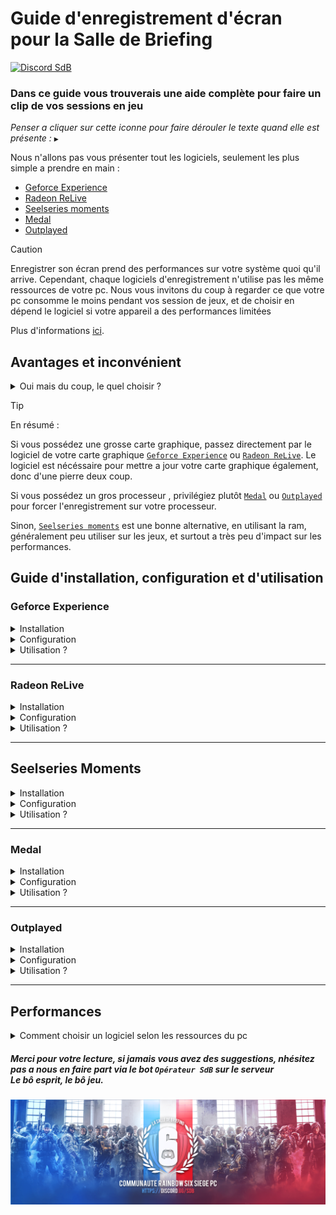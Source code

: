 # Guide d'enregistrement d'écran pour la Salle de Briefing
[![Discord SdB](https://img.shields.io/discord/258541615017099264.svg?label=Discord&logo=Discord&colorB=7289da&style=for-the-badge)](https://discord.gg/sdb)

### Dans ce guide vous trouverais une aide complète pour faire un clip de vos sessions en jeu
*Penser a cliquer sur cette iconne pour faire dérouler le texte quand elle est présente : `▶`*

Nous n'allons pas vous présenter tout les logiciels, seulement les plus simple a prendre en main :

- [Geforce Experience](https://www.nvidia.com/fr-fr/geforce/geforce-experience/)
- [Radeon ReLive](https://www.amd.com/fr/support/kb/faq/relive-install)
- [Seelseries moments](https://fr.steelseries.com/gg/moments)
- [Medal](https://medal.tv/fr)
- [Outplayed](https://go.overwolf.com/outplayed/)

> [!CAUTION]
> Enregistrer son écran prend des performances sur votre système quoi qu'il arrive. Cependant, chaque logiciels d'enregistrement n'utilise pas les même ressources de votre pc.
> Nous vous invitons du coup à regarder ce que votre pc consomme le moins pendant vos session de jeux, et de choisir en dépend le logiciel si votre appareil a des performances limitées
> 
> Plus d'informations [ici](#performances).

## Avantages et inconvénient
<details>
	<summary>Oui mais du coup, le quel choisir ?</summary>

  - Geforce Experience :
	```
	🟢 En une touche enregistre les X dernières minutes
	🟢 Capture en qualitée élevée
	🟢 Permet de stream et de mettre en ligne ses vidéo sur youtube facilement
	🔻 Les pc portable sont obliger d'être en jeux pour enregistrer
	🔻 Limité uniquement aux carte graphique Nvidia
	🔻 Prend les performances sur la carte graphique
	```

- Radeon ReLive (WIP ⚠):
	```
	🔻 Limité uniquement aux carte graphique Amd
	🔻 Prend les performances sur la carte graphique
	```

- Seelseries moments :
	```
	🟢 En une touche enregistre les X dernières minutes
	🟢 Capture en qualitée élevée
	🟢 Permet  de mettre en ligne ses vidéo sur youtube (et autre) facilement
	🟢 Peux compresser la vidéo pour la partager sur discord sans nitro (ou avec)
	🔻 Prend les performances sur la mémoire
	```

- Medal:
	```
	🟢 En une touche enregistre les X dernières minutes
	🟢 Capture en qualitée élevée
	🟢 En un click fournis un lien pour voir le clip en ligne
	🔻 Possède des pubs
	🔻 Prend les performances sur le processeur ou sur la carte graphique (au choix)
	```

- Outplayed:
	```
	🟢 En une touche enregistre les X dernières minutes
	🟢 Capture en qualitée élevée
	🟢 En un click fournis un lien pour voir le clip en ligne
	🔻 Possède des pubs
	🔻 S'installe uniquement avec Overwolf, donc un logiciel en plus qui tourne sur le pc
	🔻 Prend les performances sur le processeur ou sur la carte graphique (au choix)
	```
</details>

> [!TIP]
> En résumé :
> 
> Si vous possédez une grosse carte graphique, passez directement par le logiciel de votre carte graphique [`Geforce Experience`](#geforce-experience) ou [`Radeon ReLive`](#radeon-relive). Le logiciel est nécéssaire pour mettre a jour votre carte graphique également, donc d'une pierre deux coup.
>
> Si vous possédez un gros processeur , privilégiez plutôt [`Medal`](#medal) ou [`Outplayed`](#outplayed) pour forcer l'enregistrement sur votre processeur.
>
> Sinon, [`Seelseries moments`](#seelseries-moments) est une bonne alternative, en utilisant la ram, généralement peu utiliser sur les jeux, et surtout a très peu d'impact sur les performances.

## Guide d'installation, configuration et d'utilisation

### Geforce Experience
<details>
  <summary>Installation</summary>
  	<ul>
		<li>
  			Pour commencer télécharger l'installeur <a target="_blank" href="https://www.nvidia.com/fr-fr/geforce/geforce-experience/">ici.</a>
			<br>
			(<code>https://www.nvidia.com/fr-fr/geforce/geforce-experience/</code>)
		</li>
    	<li>
			Une fois installé et connecté à GeForce Experience, vous pouvez activer la superposition en jeu si ce n'est pas déjà fait :
      		<br>
      		<img src="https://i.imgur.com/tOXaiWt.png" alt="Superposition en jeu">
			<br>
			<blockquote style="font-style: italic;">par ailleurs dans la section <code>pilotes</code>vous pouvez mettre a jour votre carte graphique Nvidia.</blockquote>
    	</li>
		<li>
			Vous pouvez faire <code>Alt+z</code> pour ouvrir l'interface, vous aurez donc plusieurs options disponible : "Replay instantané", "Enregistrement", "Diffusion en direct".
			<br>
			Celui qui est intéréssant est le "Replay instantané" il permet d'enregistrer tout le long de votre session de jeu, mais de sauvgarder sur l'ordianteur seulement la portion que l'on désire.
		</li>
  	</ul>
</details>
<details>
  <summary>Configuration</summary>
</details>
<details>
  <summary>Utilisation ?</summary>
</details>

***

### Radeon ReLive
<details>
  <summary>Installation</summary>
</details>
<details>
  <summary>Configuration</summary>
</details>
<details>
  <summary>Utilisation ?</summary>
  
</details>

***

## Seelseries Moments
<details>
  <summary>Installation</summary>
</details>
<details>
  <summary>Configuration</summary>
</details>
<details>
  <summary>Utilisation ?</summary>
  
</details>

***

### Medal
<details>
  <summary>Installation</summary>
</details>
<details>
  <summary>Configuration</summary>
</details>
<details>
  <summary>Utilisation ?</summary>
  
</details>

***

### Outplayed
<details>
  <summary>Installation</summary>
</details>
<details>
  <summary>Configuration</summary>
</details>
<details>
  <summary>Utilisation ?</summary>
  
</details>

___

## Performances
<details>
  <summary>Comment choisir un logiciel selon les ressources du pc</summary>
    <blockquote>heyyy</blockquote>

</details>

##### *Merci pour votre lecture, si jamais vous avez des suggestions, nhésitez pas a nous en faire part via le bot `Opérateur SdB` sur le serveur*<br/>Le bô esprit, le bô jeu.
[![logo](https://raw.githubusercontent.com/MrLixm/Sdb.branding/main/brand/header/twitter/variantB/SdB.header.twitter.master.png)](https://discord.gg/sdb)